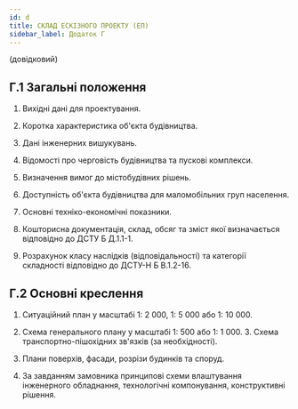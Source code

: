 ```yaml
---
id: d
title: СКЛАД ЕСКІЗНОГО ПРОЕКТУ (ЕП)
sidebar_label: Додаток Г
---
```


(довідковий)


## Г.1 Загальні положення

1. Вихідні дані для проектування.

2. Коротка характеристика об'єкта будівництва.

3. Дані інженерних вишукувань.

4. Відомості про черговість будівництва та пускові комплекси.

5. Визначення вимог до містобудівних рішень.

6. Доступність об'єкта будівництва для маломобільних груп населення.

7. Основні техніко-економічні показники.

8. Кошторисна документація, склад, обсяг та зміст якої визначається відповідно до ДСТУ Б Д.1.1-1.

9. Розрахунок класу наслідків (відповідальності) та категорії складності відповідно до ДСТУ-Н Б В.1.2-16.

## Г.2 Основні креслення

1. Ситуаційний план у масштабі 1: 2 000, 1: 5 000 або 1: 10 000.

2. Схема генерального плану у масштабі 1: 500 або 1: 1 000. 3. Схема транспортно-пішохідних зв'язків (за необхідності).

4. Плани поверхів, фасади, розрізи будинків та споруд.

5. За завданням замовника принципові схеми влаштування інженерного обладнання, технологічні компонування, конструктивні рішення.
